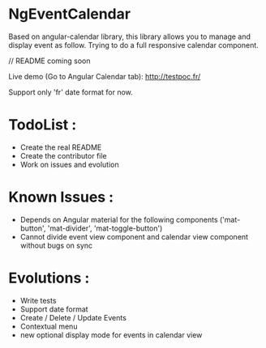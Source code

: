 # NgEventCalendar

Based on angular-calendar library, this library allows you to manage and display event as follow.
Trying to do a full responsive calendar component.

// README coming soon

Live demo (Go to Angular Calendar tab): http://testpoc.fr/

Support only 'fr' date format for now.

# TodoList : 
- Create the real README
- Create the contributor file
- Work on issues and evolution

# Known Issues :
- Depends on Angular material for the following components ('mat-button', 'mat-divider', 'mat-toggle-button')
- Cannot divide event view component and calendar view component without bugs on sync

# Evolutions :

- Write tests
- Support date format
- Create / Delete / Update Events
- Contextual menu
- new optional display mode for events in calendar view
